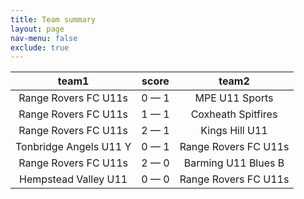 ```yaml
---
title: Team summary
layout: page
nav-menu: false
exclude: true
---
```




|         team1          |    score    |        team2         |
|:----------------------:|:-----------:|:--------------------:|
|  Range Rovers FC U11s  | 0 &mdash; 1 |    MPE U11 Sports    |
|  Range Rovers FC U11s  | 1 &mdash; 1 |  Coxheath Spitfires  |
|  Range Rovers FC U11s  | 2 &mdash; 1 |    Kings Hill U11    |
| Tonbridge Angels U11 Y | 0 &mdash; 1 | Range Rovers FC U11s |
|  Range Rovers FC U11s  | 2 &mdash; 0 | Barming U11 Blues B  |
|  Hempstead Valley U11  | 0 &mdash; 0 | Range Rovers FC U11s |

 <br /><br /><br />